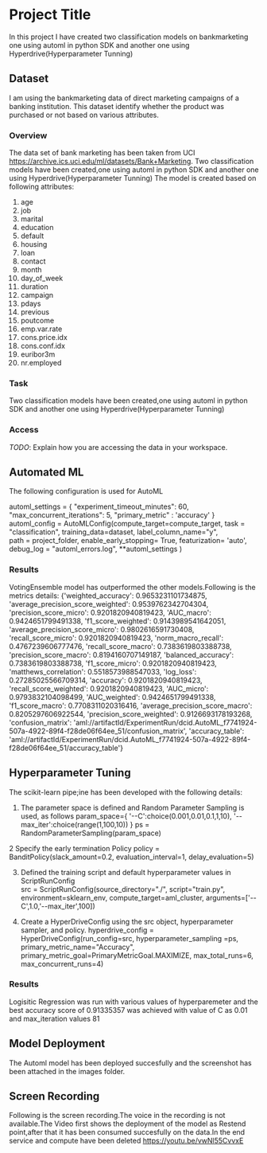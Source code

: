 # Project Title
In this project I have created two classification models on bankmarketing one using automl in python SDK and another one using Hyperdrive(Hyperparameter Tunning)

## Dataset
I am using the bankmarketing data of direct marketing campaigns of a banking institution. This dataset identify whether the product was purchased or not based on various attributes.
### Overview
The data set of bank marketing has been taken from UCI https://archive.ics.uci.edu/ml/datasets/Bank+Marketing. Two classification models have been created,one using automl in python SDK and another one using Hyperdrive(Hyperparameter Tunning)
The model is created based on following attributes:
1. age
2. job
3. marital
4. education
5. default
6. housing
7. loan
8. contact
9. month
10. day_of_week
11. duration
12. campaign
13. pdays
14. previous
15. poutcome
16. emp.var.rate
17. cons.price.idx
18. cons.conf.idx
19. euribor3m
20. nr.employed

### Task
Two classification models have been created,one using automl in python SDK and another one using Hyperdrive(Hyperparameter Tunning)

### Access
*TODO*: Explain how you are accessing the data in your workspace.

## Automated ML
The following configuration is used for AutoML

automl_settings = {
    "experiment_timeout_minutes": 60,
    "max_concurrent_iterations": 5,
    "primary_metric" : 'accuracy'
}
automl_config = AutoMLConfig(compute_target=compute_target,
                             task = "classification",
                             training_data=dataset,
                             label_column_name="y",   
                             path = project_folder,
                             enable_early_stopping= True,
                             featurization= 'auto',
                             debug_log = "automl_errors.log",
                             **automl_settings
                            )    

### Results
VotingEnsemble model has outperformed the other models.Following is the metrics details:
{'weighted_accuracy': 0.9653231101734875,
 'average_precision_score_weighted': 0.9539762342704304,
 'precision_score_micro': 0.9201820940819423,
 'AUC_macro': 0.9424651799491338,
 'f1_score_weighted': 0.9143989541642051,
 'average_precision_score_micro': 0.9802616591730408,
 'recall_score_micro': 0.9201820940819423,
 'norm_macro_recall': 0.4767239606777476,
 'recall_score_macro': 0.7383619803388738,
 'precision_score_macro': 0.8194160707149187,
 'balanced_accuracy': 0.7383619803388738,
 'f1_score_micro': 0.9201820940819423,
 'matthews_correlation': 0.5518573988547033,
 'log_loss': 0.27285025566709314,
 'accuracy': 0.9201820940819423,
 'recall_score_weighted': 0.9201820940819423,
 'AUC_micro': 0.9793832104098499,
 'AUC_weighted': 0.9424651799491338,
 'f1_score_macro': 0.7708311020316416,
 'average_precision_score_macro': 0.8205297606922544,
 'precision_score_weighted': 0.9126693178193268,
 'confusion_matrix': 'aml://artifactId/ExperimentRun/dcid.AutoML_f7741924-507a-4922-89f4-f28de06f64ee_51/confusion_matrix',
 'accuracy_table': 'aml://artifactId/ExperimentRun/dcid.AutoML_f7741924-507a-4922-89f4-f28de06f64ee_51/accuracy_table'}

## Hyperparameter Tuning
The scikit-learn pipe;ine has been developed with the following details:
1. The parameter space is defined and Random Parameter Sampling is used, as follows
param_space={
    '--C':choice(0.001,0.01,0.1,1,10),
    '--max_iter':choice(range(1,100,10))
}
ps = RandomParameterSampling(param_space)

2 Specify the early termination Policy
policy = BanditPolicy(slack_amount=0.2,
                     evaluation_interval=1,
                     delay_evaluation=5)
					 
3. Defined the training script and default hyperparameter values in ScriptRunConfig  
src = ScriptRunConfig(source_directory="./",
                     script="train.py",
                     environment=sklearn_env,
                      compute_target=aml_cluster,
                     arguments=['--C',1.0,'--max_iter',100])

3. Create a HyperDriveConfig using the src object, hyperparameter sampler, and policy.
hyperdrive_config = HyperDriveConfig(run_config=src,
                                    hyperparameter_sampling =ps,
                                    primary_metric_name="Accuracy",
                                    primary_metric_goal=PrimaryMetricGoal.MAXIMIZE,
                                    max_total_runs=6,
                                    max_concurrent_runs=4)

### Results
Logisitic Regression was run with various values of hyperparemeter and the best accuracy score of 0.91335357 was achieved with value of C as 0.01 and max_iteration values 81

## Model Deployment
The Automl model has been deployed succesfully and the screenshot has been attached in the images folder.

## Screen Recording
Following is the screen recording.The voice in the recording is not available.The Video first shows the deployment of the model as Restend point,after that it has been consumed succesfully on the data.In the end service and compute have been deleted
https://youtu.be/vwNl55CvvxE
